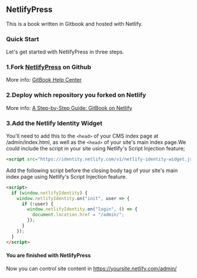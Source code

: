 ## NetlifyPress

This is a book written in Gitbook and hosted with Netlify.

### Quick Start

Let's get started with NetlifyPress in three steps.

### 1.Fork [NetlifyPress](https://github.com/DemoMacro/NetlifyPress) on Github

More info: [GitBook Help Center](https://help.gitbook.com/)

### 2.Deploy which repository you forked on Netlify

More info: [A Step-by-Step Guide: GitBook on Netlify](https://www.netlify.com/blog/2015/12/08/a-step-by-step-guide-gitbook-on-netlify/)

### 3.Add the Netlify Identity Widget

You'll need to add this to the ```<head>``` of your CMS index page at /admin/index.html, as well as the ```<head>``` of your site's main index page.We could include the script in your site using Netlify's Script Injection feature;

```html
<script src="https://identity.netlify.com/v1/netlify-identity-widget.js"></script>
```
 Add the following script before the closing body tag of your site's main index page using Netlify's Script Injection feature.

```html
<script>
  if (window.netlifyIdentity) {
    window.netlifyIdentity.on("init", user => {
      if (!user) {
        window.netlifyIdentity.on("login", () => {
          document.location.href = "/admin/";
        });
      }
    });
  }
</script>
```

#### You are finished with NetlifyPress

Now you can control site content in https://yoursite.netlify.com/admin/